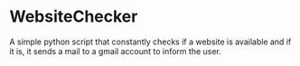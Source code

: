 WebsiteChecker
==============

A simple python script that constantly checks if a website is available and if it is, it sends a mail to a gmail account to inform the user.
